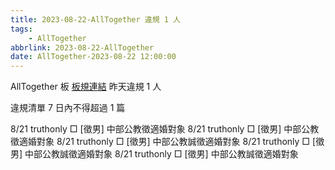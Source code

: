 ```yaml
---
title: 2023-08-22-AllTogether 違規 1 人
tags:
    - AllTogether
abbrlink: 2023-08-22-AllTogether
date: AllTogether-2023-08-22 12:00:00
---
```

AllTogether 板 [板規連結](https://www.ptt.cc/bbs/AllTogether/M.1643211430.A.5FB.html)
昨天違規 1 人
<!-- more -->

違規清單
7 日內不得超過 1 篇

8/21 truthonly □ [徵男] 中部公教徵適婚對象
8/21 truthonly □ [徵男] 中部公教徵適婚對象
8/21 truthonly □ [徵男] 中部公教誠徵適婚對象
8/21 truthonly □ [徵男] 中部公教誠徵適婚對象
8/21 truthonly □ [徵男] 中部公教誠徵適婚對象